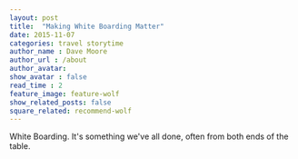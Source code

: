 ```yaml
---
layout: post
title:  "Making White Boarding Matter"
date: 2015-11-07
categories: travel storytime
author_name : Dave Moore
author_url : /about
author_avatar:
show_avatar : false
read_time : 2
feature_image: feature-wolf
show_related_posts: false
square_related: recommend-wolf
---
```


White Boarding. It's something we've all done, often from both ends of the
table.
